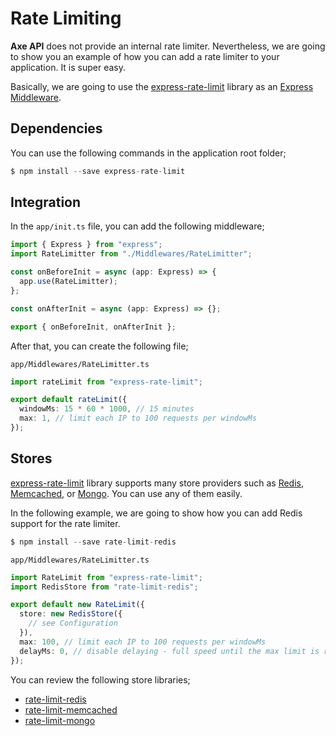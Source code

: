 # Rate Limiting

**Axe API** does not provide an internal rate limiter. Nevertheless, we are going to show you an example of how you can add a rate limiter to your application. It is super easy.

Basically, we are going to use the [express-rate-limit](https://www.npmjs.com/package/express-rate-limit) library as an [Express Middleware](https://expressjs.com/en/guide/using-middleware.html).

## Dependencies

You can use the following commands in the application root folder;

```js
$ npm install --save express-rate-limit
```

## Integration

In the `app/init.ts` file, you can add the following middleware;

```ts
import { Express } from "express";
import RateLimitter from "./Middlewares/RateLimitter";

const onBeforeInit = async (app: Express) => {
  app.use(RateLimitter);
};

const onAfterInit = async (app: Express) => {};

export { onBeforeInit, onAfterInit };
```

After that, you can create the following file;

`app/Middlewares/RateLimitter.ts`

```ts
import rateLimit from "express-rate-limit";

export default rateLimit({
  windowMs: 15 * 60 * 1000, // 15 minutes
  max: 1, // limit each IP to 100 requests per windowMs
});
```

## Stores

[express-rate-limit](https://www.npmjs.com/package/express-rate-limit) library supports many store providers such as [Redis](https://redis.io/), [Memcached](https://memcached.org/), or [Mongo](https://www.mongodb.com/). You can use any of them easily.

In the following example, we are going to show how you can add Redis support for the rate limiter.

```js
$ npm install --save rate-limit-redis
```

`app/Middlewares/RateLimitter.ts`

```ts
import RateLimit from "express-rate-limit";
import RedisStore from "rate-limit-redis";

export default new RateLimit({
  store: new RedisStore({
    // see Configuration
  }),
  max: 100, // limit each IP to 100 requests per windowMs
  delayMs: 0, // disable delaying - full speed until the max limit is reached
});
```

You can review the following store libraries;

- [rate-limit-redis](https://www.npmjs.com/package/rate-limit-redis)
- [rate-limit-memcached](https://npmjs.org/package/rate-limit-memcached)
- [rate-limit-mongo](https://www.npmjs.com/package/rate-limit-mongo)
